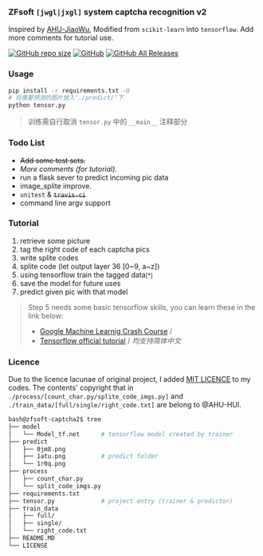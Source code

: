 ### ZFsoft `[jwgl|jxgl]` system captcha recognition v2

Inspired by [AHU-JiaoWu](https://github.com/AHU-HUI/AHU-JiaoWu),
Modified from `scikit-learn` into `tensorflow`. Add more comments for tutorial use.

[![GitHub repo size](https://img.shields.io/github/repo-size/symant233/zfsoft-captcha2)](https://github.com/symant233/zfsoft-captcha2/archive/master.zip) [![GitHub](https://img.shields.io/github/license/symant233/zfsoft-captcha2)](https://github.com/symant233/zfsoft-captcha2/blob/master/LICENSE) [![GitHub All Releases](https://img.shields.io/github/downloads/symant233/zfsoft-captcha2/total)](https://github.com/symant233/zfsoft-captcha2/releases)

### Usage
```bash
pip install -r requirements.txt -U
# 将需要预测的图片放入'./predict/'下
python tensor.py
```
> 训练需自行取消 `tensor.py` 中的 `__main__` 注释部分

### Todo List
 - ~~Add some test sets.~~
 - *More comments (for tutorial).*
 - run a flask sever to predict incoming pic data
 - image_splite improve.
 - `unitest` & ~~`travis-ci`~~
 - command line argv support

### Tutorial
1. retrieve some picture
2. tag the right code of each captcha pics
3. write splite codes 
4. splite code (let output layer 36 [0~9, a~z])
5. using tensorflow train the tagged data<small>[*]</small>
6. save the model for future uses
7. predict given pic with that model

> Step 5 needs some basic tensorflow skills, you can learn these in the link below:
> - [Google Machine Learnig Crash Course](https://developers.google.com/machine-learning/crash-course/prereqs-and-prework) /
> - [Tensorflow official tutorial](https://www.tensorflow.org/tutorials) /
> *均支持简体中文*

### Licence
Due to the licence lacunae of original project, I added [MIT LICENCE](https://github.com/symant233/zfsoft-captcha2/blob/master/LICENSE) to my codes. The contents' copyright that in `./process/[count_char.py/splite_code_imgs.py]` and `./train_data/[full/single/right_code.txt]` are belong to @AHU-HUI.

```bash
bash@zfsoft-captcha2$ tree
├── model
│   └── Model_tf.net      # tensorflow model created by trainer
├── predict
│   ├── 0jm8.png
│   ├── 1atu.png          # predict folder
│   └── 1r0q.png
├── process
│   ├── count_char.py     
│   └── split_code_imgs.py
├── requirements.txt      
├── tensor.py             # project entry (trainer & predictor)
├── train_data
│   ├── full/
│   ├── single/
│   └── right_code.txt
├── README.MD
└── LICENSE
```